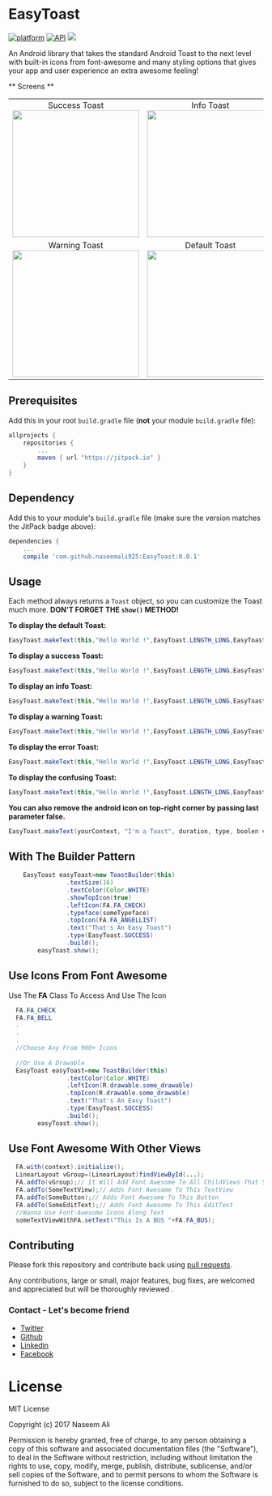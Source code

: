 # EasyToast
[![platform](https://img.shields.io/badge/platform-Android-yellow.svg)](https://www.android.com)
[![API](https://img.shields.io/badge/API-16%2B-brightgreen.svg?style=plastic)](https://android-arsenal.com/api?level=16)
[![](https://jitpack.io/v/naseemali925/EasyToast.svg)](https://jitpack.io/#naseemali925/EasyToast)

An Android library that takes the standard Android Toast to the next level with built-in icons from font-awesome and many styling options that gives your app and user experience an extra awesome feeling!

** Screens **
<table>
  <tr>
    <td>
      <center>
        Success Toast</br>
      <img src="https://raw.githubusercontent.com/naseemali925/EasyToast/master/images/success.png" width="250">
      </center>
    </td>
    <td>
      <center>
        Info Toast</br>
      <img src="https://raw.githubusercontent.com/naseemali925/EasyToast/master/images/info.png" width="250">
      </center>
    </td>
    <td>
      <center>
        Error Toast</br>
      <img src="https://raw.githubusercontent.com/naseemali925/EasyToast/master/images/error.png" width="250">
      </center>
    </td>
  </tr>
  <tr>
    <td>
      <center>
        Warning Toast</br>
      <img src="https://raw.githubusercontent.com/naseemali925/EasyToast/master/images/warning.png" width="250">
      </center>
    </td>
    <td>
      <center>
        Default Toast</br>
      <img src="https://raw.githubusercontent.com/naseemali925/EasyToast/master/images/default.png" width="250">
      </center>
    </td>
    <td>
      <center>
        Confusing Toast</br>
      <img src="https://raw.githubusercontent.com/naseemali925/EasyToast/master/images/confuse.png" width="250">
      </center>
    </td>
  </tr>
 </table>

## Prerequisites

Add this in your root `build.gradle` file (**not** your module `build.gradle` file):

```gradle
allprojects {
	repositories {
		...
		maven { url "https://jitpack.io" }
	}
}
```

## Dependency

Add this to your module's `build.gradle` file (make sure the version matches the JitPack badge above):

```gradle
dependencies {
	...
	compile 'com.github.naseemali925:EasyToast:0.0.1'
```
## Usage

Each method always returns a `Toast` object, so you can customize the Toast much more. **DON'T FORGET THE `show()` METHOD!**

**To display the default Toast:**

``` java
EasyToast.makeText(this,"Hello World !",EasyToast.LENGTH_LONG,EasyToast.DEFAULT,true);
```
**To display a success Toast:**

``` java
EasyToast.makeText(this,"Hello World !",EasyToast.LENGTH_LONG,EasyToast.SUCCESS,true);
```
**To display an info Toast:**

``` java
EasyToast.makeText(this,"Hello World !",EasyToast.LENGTH_LONG,EasyToast.INFO,true);
```
**To display a warning Toast:**

``` java
EasyToast.makeText(this,"Hello World !",EasyToast.LENGTH_LONG,EasyToast.WARNING,true);
```
**To display the error Toast:**

``` java
EasyToast.makeText(this,"Hello World !",EasyToast.LENGTH_LONG,EasyToast.ERROR,true);
```
**To display the confusing Toast:**

``` java
EasyToast.makeText(this,"Hello World !",EasyToast.LENGTH_LONG,EasyToast.CONFUSING,true);
```
**You can also remove the android icon on top-right corner by passing last parameter false.**
``` java
EasyToast.makeText(yourContext, "I'm a Toast", duration, type, boolen value).show();
```

## With The Builder Pattern

```java
	EasyToast easyToast=new ToastBuilder(this)
                .textSize(16)
                .textColor(Color.WHITE)
                .showTopIcon(true)
                .leftIcon(FA.FA_CHECK)
                .typeface(someTypeface)
                .topIcon(FA.FA_ANGELLIST)
                .text("That's An Easy Toast")
                .type(EasyToast.SUCCESS)
                .build();
        easyToast.show();
```

## Use Icons From Font Awesome

Use The **FA** Class To Access And Use The Icon
```java
  FA.FA_CHECK
  FA.FA_BELL
  .
  .
  .
  //Choose Any From 900+ Icons
  
  //Or Use A Drawable
  EasyToast easyToast=new ToastBuilder(this)
                .textColor(Color.WHITE)
                .leftIcon(R.drawable.some_drawable)
                .topIcon(R.drawable.some_drawable)
                .text("That's An Easy Toast")
                .type(EasyToast.SUCCESS)
                .build();
        easyToast.show();
```

## Use Font Awesome With Other Views
```java
  FA.with(context).initialize();
  LinearLayout vGroup=(LinearLayout)findViewById(...);
  FA.addTo(vGroup);// It Will Add Font Awesome To All ChildViews That Supports Text(TextView,EditText,Button)
  FA.addTo(SomeTextView);// Adds Font Awesome To This TextView
  FA.addTo(SomeButton);// Adds Font Awesome To This Button
  FA.addTo(SomeEditText);// Adds Font Awesome To This EditText
  //Wanna Use Font-Awesome Icons Along Text
  someTextViewWithFA.setText("This Is A BUS "+FA.FA_BUS);

```

## Contributing

Please fork this repository and contribute back using
[pull requests](https://github.com/naseemali925/EasyToast/pulls).

Any contributions, large or small, major features, bug fixes, are welcomed and appreciated
but will be thoroughly reviewed .

### Contact - Let's become friend
- [Twitter](https://twitter.com/thisismenaseem)
- [Github](https://github.com/naseemali925)
- [Linkedin](https://www.linkedin.com/in/naseem-ali-86842b144/)
- [Facebook](https://www.facebook.com/naseem.ali.1466)

# License

MIT License

Copyright (c) 2017 Naseem Ali

Permission is hereby granted, free of charge, to any person obtaining a copy
of this software and associated documentation files (the "Software"), to deal
in the Software without restriction, including without limitation the rights
to use, copy, modify, merge, publish, distribute, sublicense, and/or sell
copies of the Software, and to permit persons to whom the Software is
furnished to do so, subject to the license conditions.
